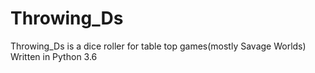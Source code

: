 # Throwing_Ds
Throwing_Ds is a dice roller for table top games(mostly Savage Worlds)
Written in Python 3.6
